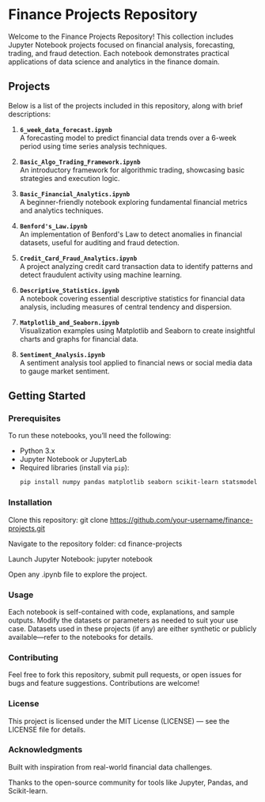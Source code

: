 # Finance Projects Repository

Welcome to the Finance Projects Repository! This collection includes Jupyter Notebook projects focused on financial analysis, forecasting, trading, and fraud detection. Each notebook demonstrates practical applications of data science and analytics in the finance domain.

## Projects

Below is a list of the projects included in this repository, along with brief descriptions:

1. **`6_week_data_forecast.ipynb`**  
   A forecasting model to predict financial data trends over a 6-week period using time series analysis techniques.

2. **`Basic_Algo_Trading_Framework.ipynb`**  
   An introductory framework for algorithmic trading, showcasing basic strategies and execution logic.

3. **`Basic_Financial_Analytics.ipynb`**  
   A beginner-friendly notebook exploring fundamental financial metrics and analytics techniques.

4. **`Benford's_Law.ipynb`**  
   An implementation of Benford's Law to detect anomalies in financial datasets, useful for auditing and fraud detection.

5. **`Credit_Card_Fraud_Analytics.ipynb`**  
   A project analyzing credit card transaction data to identify patterns and detect fraudulent activity using machine learning.

6. **`Descriptive_Statistics.ipynb`**  
   A notebook covering essential descriptive statistics for financial data analysis, including measures of central tendency and dispersion.

7. **`Matplotlib_and_Seaborn.ipynb`**  
   Visualization examples using Matplotlib and Seaborn to create insightful charts and graphs for financial data.

8. **`Sentiment_Analysis.ipynb`**  
   A sentiment analysis tool applied to financial news or social media data to gauge market sentiment.

## Getting Started

### Prerequisites
To run these notebooks, you’ll need the following:
- Python 3.x
- Jupyter Notebook or JupyterLab
- Required libraries (install via `pip`):
  ```bash
  pip install numpy pandas matplotlib seaborn scikit-learn statsmodels

### Installation
Clone this repository:
git clone https://github.com/your-username/finance-projects.git

Navigate to the repository folder:
cd finance-projects

Launch Jupyter Notebook:
jupyter notebook

Open any .ipynb file to explore the project.

### Usage
Each notebook is self-contained with code, explanations, and sample outputs. Modify the datasets or parameters as needed to suit your use case. Datasets used in these projects (if any) are either synthetic or publicly available—refer to the notebooks for details.

### Contributing
Feel free to fork this repository, submit pull requests, or open issues for bugs and feature suggestions. Contributions are welcome!

### License
This project is licensed under the MIT License (LICENSE) — see the LICENSE file for details.

### Acknowledgments
Built with inspiration from real-world financial data challenges.

Thanks to the open-source community for tools like Jupyter, Pandas, and Scikit-learn.
